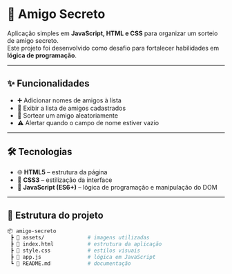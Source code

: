 # 🎁 Amigo Secreto

Aplicação simples em **JavaScript, HTML e CSS** para organizar um sorteio de amigo secreto.  
Este projeto foi desenvolvido como desafio para fortalecer habilidades em **lógica de programação**.

---

## ✨ Funcionalidades

- ➕ Adicionar nomes de amigos à lista  
- 📜 Exibir a lista de amigos cadastrados  
- 🎲 Sortear um amigo aleatoriamente  
- ⚠️ Alertar quando o campo de nome estiver vazio  

---

## 🛠️ Tecnologias

- 🌐 **HTML5** – estrutura da página  
- 🎨 **CSS3** – estilização da interface  
- 🧩 **JavaScript (ES6+)** – lógica de programação e manipulação do DOM  

---

## 📂 Estrutura do projeto

```bash
📦 amigo-secreto
 ┣ 📂 assets/              # imagens utilizadas
 ┣ 📜 index.html           # estrutura da aplicação
 ┣ 📜 style.css            # estilos visuais
 ┣ 📜 app.js               # lógica em JavaScript
 ┗ 📜 README.md            # documentação

